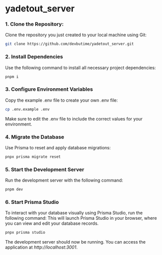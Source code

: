 # yadetout_server

### 1. Clone the Repository:

Clone the repository you just created to your local machine using Git:

```bash
git clone https://github.com/devbutime/yadetout_server.git
```

### 2. Install Dependencies

Use the following command to install all necessary project dependencies:

```bash
pnpm i
```

### 3. Configure Environment Variables

Copy the example .env file to create your own .env file:

```bash
cp .env.example .env
```

Make sure to edit the .env file to include the correct values for your environment.

### 4. Migrate the Database

Use Prisma to reset and apply database migrations:

```bash
pnpx prisma migrate reset
```

### 5. Start the Development Server

Run the development server with the following command:

```bash
pnpm dev
```

### 6. Start Prisma Studio

To interact with your database visually using Prisma Studio, run the following command:
This will launch Prisma Studio in your browser, where you can view and edit your database records.

```bash
pnpx prisma studio
```

The development server should now be running. You can access the application at _http://localhost:3001_.
